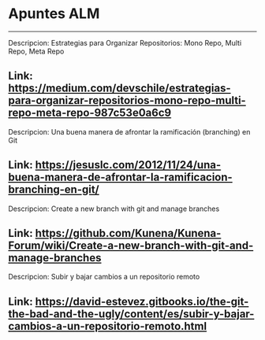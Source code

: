 # Apuntes ALM
---
Descripcion: Estrategias para Organizar Repositorios: Mono Repo, Multi Repo, Meta Repo

Link: https://medium.com/devschile/estrategias-para-organizar-repositorios-mono-repo-multi-repo-meta-repo-987c53e0a6c9
---
Descripcion: Una buena manera de afrontar la ramificación (branching) en Git

Link: https://jesuslc.com/2012/11/24/una-buena-manera-de-afrontar-la-ramificacion-branching-en-git/
---
Descripcion: Create a new branch with git and manage branches

Link: https://github.com/Kunena/Kunena-Forum/wiki/Create-a-new-branch-with-git-and-manage-branches
---
Descripcion: Subir y bajar cambios a un repositorio remoto

Link: https://david-estevez.gitbooks.io/the-git-the-bad-and-the-ugly/content/es/subir-y-bajar-cambios-a-un-repositorio-remoto.html
---
